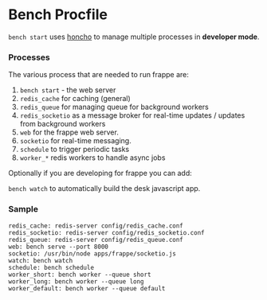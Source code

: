 # Bench Procfile

`bench start` uses [honcho](http://honcho.readthedocs.org) to manage multiple processes in **developer mode**.

### Processes

The various process that are needed to run frappe are:

1. `bench start` - the web server
4. `redis_cache` for caching (general)
5. `redis_queue` for managing queue for background workers
6. `redis_socketio` as a message broker for real-time updates / updates from background workers
7. `web` for the frappe web server.
7. `socketio` for real-time messaging.
3. `schedule` to trigger periodic tasks
3. `worker_*` redis workers to handle async jobs

Optionally if you are developing for frappe you can add:

`bench watch` to automatically build the desk javascript app.

### Sample

	redis_cache: redis-server config/redis_cache.conf
	redis_socketio: redis-server config/redis_socketio.conf
	redis_queue: redis-server config/redis_queue.conf
	web: bench serve --port 8000
	socketio: /usr/bin/node apps/frappe/socketio.js
	watch: bench watch
	schedule: bench schedule
	worker_short: bench worker --queue short
	worker_long: bench worker --queue long
	worker_default: bench worker --queue default

